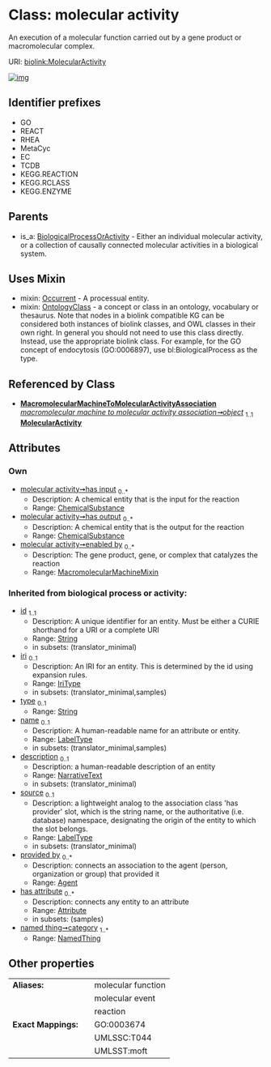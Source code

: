 
# Class: molecular activity


An execution of a molecular function carried out by a gene product or macromolecular complex.

URI: [biolink:MolecularActivity](https://w3id.org/biolink/vocab/MolecularActivity)


[![img](https://yuml.me/diagram/nofunky;dir:TB/class/[OntologyClass],[Occurrent],[NamedThing],[MacromolecularMachineMixin]<enabled%20by%200..*-++[MolecularActivity&#124;id(i):string;iri(i):iri_type%20%3F;type(i):string%20%3F;name(i):label_type%20%3F;description(i):narrative_text%20%3F;source(i):label_type%20%3F],[ChemicalSubstance]<has%20output%200..*-%20[MolecularActivity],[ChemicalSubstance]<has%20input%200..*-%20[MolecularActivity],[MacromolecularMachineToMolecularActivityAssociation]-%20object%201..1>[MolecularActivity],[MolecularActivity]uses%20-.->[Occurrent],[MolecularActivity]uses%20-.->[OntologyClass],[BiologicalProcessOrActivity]^-[MolecularActivity],[MacromolecularMachineToMolecularActivityAssociation],[MacromolecularMachineMixin],[ChemicalSubstance],[BiologicalProcessOrActivity],[Attribute],[Agent])](https://yuml.me/diagram/nofunky;dir:TB/class/[OntologyClass],[Occurrent],[NamedThing],[MacromolecularMachineMixin]<enabled%20by%200..*-++[MolecularActivity&#124;id(i):string;iri(i):iri_type%20%3F;type(i):string%20%3F;name(i):label_type%20%3F;description(i):narrative_text%20%3F;source(i):label_type%20%3F],[ChemicalSubstance]<has%20output%200..*-%20[MolecularActivity],[ChemicalSubstance]<has%20input%200..*-%20[MolecularActivity],[MacromolecularMachineToMolecularActivityAssociation]-%20object%201..1>[MolecularActivity],[MolecularActivity]uses%20-.->[Occurrent],[MolecularActivity]uses%20-.->[OntologyClass],[BiologicalProcessOrActivity]^-[MolecularActivity],[MacromolecularMachineToMolecularActivityAssociation],[MacromolecularMachineMixin],[ChemicalSubstance],[BiologicalProcessOrActivity],[Attribute],[Agent])

## Identifier prefixes

 * GO
 * REACT
 * RHEA
 * MetaCyc
 * EC
 * TCDB
 * KEGG.REACTION
 * KEGG.RCLASS
 * KEGG.ENZYME

## Parents

 *  is_a: [BiologicalProcessOrActivity](BiologicalProcessOrActivity.md) - Either an individual molecular activity, or a collection of causally connected molecular activities in a biological system.

## Uses Mixin

 *  mixin: [Occurrent](Occurrent.md) - A processual entity.
 *  mixin: [OntologyClass](OntologyClass.md) - a concept or class in an ontology, vocabulary or thesaurus. Note that nodes in a biolink compatible KG can be considered both instances of biolink classes, and OWL classes in their own right. In general you should not need to use this class directly. Instead, use the appropriate biolink class. For example, for the GO concept of endocytosis (GO:0006897), use bl:BiologicalProcess as the type.

## Referenced by Class

 *  **[MacromolecularMachineToMolecularActivityAssociation](MacromolecularMachineToMolecularActivityAssociation.md)** *[macromolecular machine to molecular activity association➞object](macromolecular_machine_to_molecular_activity_association_object.md)*  <sub>1..1</sub>  **[MolecularActivity](MolecularActivity.md)**

## Attributes


### Own

 * [molecular activity➞has input](molecular_activity_has_input.md)  <sub>0..\*</sub>
     * Description: A chemical entity that is the input for the reaction
     * Range: [ChemicalSubstance](ChemicalSubstance.md)
 * [molecular activity➞has output](molecular_activity_has_output.md)  <sub>0..\*</sub>
     * Description: A chemical entity that is the output for the reaction
     * Range: [ChemicalSubstance](ChemicalSubstance.md)
 * [molecular activity➞enabled by](molecular_activity_enabled_by.md)  <sub>0..\*</sub>
     * Description: The gene product, gene, or complex that catalyzes the reaction
     * Range: [MacromolecularMachineMixin](MacromolecularMachineMixin.md)

### Inherited from biological process or activity:

 * [id](id.md)  <sub>1..1</sub>
     * Description: A unique identifier for an entity. Must be either a CURIE shorthand for a URI or a complete URI
     * Range: [String](types/String.md)
     * in subsets: (translator_minimal)
 * [iri](iri.md)  <sub>0..1</sub>
     * Description: An IRI for an entity. This is determined by the id using expansion rules.
     * Range: [IriType](types/IriType.md)
     * in subsets: (translator_minimal,samples)
 * [type](type.md)  <sub>0..1</sub>
     * Range: [String](types/String.md)
 * [name](name.md)  <sub>0..1</sub>
     * Description: A human-readable name for an attribute or entity.
     * Range: [LabelType](types/LabelType.md)
     * in subsets: (translator_minimal,samples)
 * [description](description.md)  <sub>0..1</sub>
     * Description: a human-readable description of an entity
     * Range: [NarrativeText](types/NarrativeText.md)
     * in subsets: (translator_minimal)
 * [source](source.md)  <sub>0..1</sub>
     * Description: a lightweight analog to the association class 'has provider' slot, which is the string name, or the authoritative (i.e. database) namespace, designating the origin of the entity to which the slot belongs.
     * Range: [LabelType](types/LabelType.md)
     * in subsets: (translator_minimal)
 * [provided by](provided_by.md)  <sub>0..\*</sub>
     * Description: connects an association to the agent (person, organization or group) that provided it
     * Range: [Agent](Agent.md)
 * [has attribute](has_attribute.md)  <sub>0..\*</sub>
     * Description: connects any entity to an attribute
     * Range: [Attribute](Attribute.md)
     * in subsets: (samples)
 * [named thing➞category](named_thing_category.md)  <sub>1..\*</sub>
     * Range: [NamedThing](NamedThing.md)

## Other properties

|  |  |  |
| --- | --- | --- |
| **Aliases:** | | molecular function |
|  | | molecular event |
|  | | reaction |
| **Exact Mappings:** | | GO:0003674 |
|  | | UMLSSC:T044 |
|  | | UMLSST:moft |

